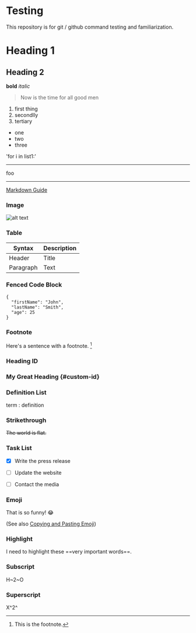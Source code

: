 # Testing
This repository is for git / github command testing and familiarization. 

# Heading 1
## Heading 2

**bold**
*italic*
> Now is the time for all good men

1. first thing
2. secondlly
3. tertiary

- one
- two
- three

'for i in list1:'

---
foo

---

[Markdown Guide](https://www.markdownguide.org)

### Image

![alt text](https://www.markdownguide.org/assets/images/tux.png)

### Table

| Syntax | Description |
| ----------- | ----------- |
| Header | Title |
| Paragraph | Text |

### Fenced Code Block

```
{
  "firstName": "John",
  "lastName": "Smith",
  "age": 25
}
```


### Footnote

Here's a sentence with a footnote. [^1]

[^1]: This is the footnote.

### Heading ID

### My Great Heading {#custom-id}

### Definition List



term
: definition

### Strikethrough

~~The world is flat.~~

### Task List

- [x] Write the press release
- [ ] Update the website
- [ ] Contact the media


### Emoji

That is so funny! :joy:

(See also [Copying and Pasting Emoji](https://www.markdownguide.org/extended-syntax/#copying-and-pasting-emoji))

### Highlight

I need to highlight these ==very important words==.

### Subscript

H~2~O

### Superscript

X^2^



